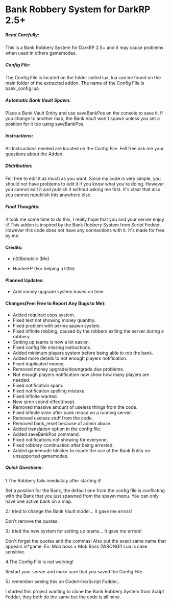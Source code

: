 Bank Robbery System for DarkRP 2.5+
======

##### Read Carefully: #####

This is a Bank Robbery System for DarkRP 2.5+ and it may cause problems when used in others gamemodes.

##### Config File: #####

The Config File is located on the folder called lua, lua can be found on the main folder of the extracted addon. The name of the Config File is bank_config.lua.

##### Automatic Bank Vault Spawn: #####

Place a Bank Vault Entity and use saveBankPos on the console to save it. If you change to another map, the Bank Vault won't spawn unless you set a position for it too using saveBankPos.

##### Instructions: #####

All Instructions needed are located on the Config File.
Fell free ask me your questions about the Addon.

##### Distribution: #####

Fell free to edit it as much as you want. Since my code is very simple, you should not have problems to edit it if you know what you're doing. However you cannot edit it and publish it without asking me first. It's clear that also you cannot republish this anywhere else.

##### Final Thoughts: #####

It took me some time to do this, I really hope that you and your server enjoy it!
This addon is inspired by the Bank Robbery System from Script Fodder. However this code does not have any connections with it. It's made for free by me.

#### Credits: ####

* n00bmobile (Me)

* HunterFP (For helping a little)

#### Planned Updates: ####
* Add money upgrade system based on time.

#### Changes(Feel Free to Report Any Bugs to Me): ####

* Added required cops system.
* Fixed text not showing money quantity.
* Fixed problem with perma spawn system.
* Fixed infinite robbing, caused by the robbers exiting the server during a robbery.
* Setting up teams is now a lot easier.
* Fixed config file missing instructions.
* Added minimum players system before being able to rob the bank.
* Added more details to not enough players notification.
* Fixed duplicated money.
* Removed money upgrade/downgrade due problems.
* Not enough players notification now show how many players are needed.
* Fixed notification spam.
* Fixed notification spelling mistake.
* Fixed infinite wanted.
* New siren sound effect(loop).
* Removed massive amount of useless things from the code.
* Fixed infinite siren after bank reload on a running server.
* Removed useless stuff from the code.
* Removed bank_reset because of admin abuse.
* Added translation option in the config file.
* Added saveBankPos command.
* Fixed notifications not showing for everyone.
* Fixed robbery continuation after being arrested.
* Added gamemode blocker to evade the use of the Bank Entity on unsupported gamemodes.

##### Quick Questions: #####

1.The Robbery fails imediataly after starting it!

Set a position for the Bank, the default one from the config file is conflicting with the Bank that you just spawned from the spawn menu. You can only have one active bank on a map. 

2.I tried to change the Bank Vault model... It gave me errors!

Don't remove the quotes.

3.I tried the new system for setting up teams... It gave me errors!

Don't forget the quotes and the commas! Also put the exact same name that appears in*game. Ex: Mob boss = Mob Boss (WRONG!) Lua is case sensitive.

4.The Config File is not working!

Restart your server and make sure that you saved the Config File.

5.I remember seeing this on CoderHire/Script Fodder...

I started this project wanting to clone the Bank Robbery System from Script Fodder, they both do the same but the code is all mine.